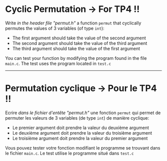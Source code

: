 # Cyclic Permutation -> For TP4 !!

Write *in the header file "permut.h"* a function `permut` that cyclically permutes the values of 3 variables (of type `int`):

* The first argument should take the value of the second argument
* The second argument should take the value of the third argument
* The third argument should take the value of the first argument

You can test your function by modifying the program found in the file `main.c`. The test uses the program located in `test.c`

---

# Permutation cyclique  -> Pour le TP4 !!

Ecrire *dans le fichier d'entête "permut.h"* une fonction `permut` qui permet de permuter les valeurs de 3 variables (de type `int`) de manière cyclique:

* Le premier argument doit prendre la valeur du deuxième argument
* Le deuxième argument doit prendre la valeur du troisième argument
* Le troisième argument doit prendre la valeur du premier argument

Vous pouvez tester votre fonction modifiant le programme se trouvant dans le fichier `main.c`. Le test utilise le programme situé dans `test.c`
